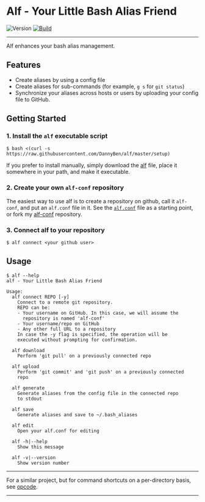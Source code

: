 Alf - Your Little Bash Alias Friend
==================================================

![Version](https://img.shields.io/badge/version-0.1.4-blue.svg)
[![Build](https://img.shields.io/travis/DannyBen/alf.svg)](https://travis-ci.org/DannyBen/alf)

---

Alf enhances your bash alias management.

Features
--------------------------------------------------

- Create aliases by using a config file
- Create aliases for sub-commands (for example, `g s` for `git status`)
- Synchronize your aliases across hosts or users by uploading your 
  config file to GitHub.


Getting Started
--------------------------------------------------

### 1. Install the `alf` executable script

    $ bash <(curl -s https://raw.githubusercontent.com/DannyBen/alf/master/setup)

If you prefer to install manually, simply download the [alf](/alf) file,
place it somewhere in your path, and make it executable.

### 2. Create your own `alf-conf` repository  

The easiest way to use alf is to create a repository on github, call it 
`alf-conf`, and put an `alf.conf` file in it. See the [`alf.conf`](alf.conf)
file as a starting point, or fork my [alf-conf][conf] repository.

### 3. Connect alf to your repository

    $ alf connect <your github user>


Usage
--------------------------------------------------

    $ alf --help
    alf - Your Little Bash Alias Friend

    Usage:
      alf connect REPO [-y]
        Connect to a remote git repository.
        REPO can be:
        - Your username on GitHub. In this case, we will assume the
          repository is named 'alf-conf'
        - Your username/repo on GitHub
        - Any other full URL to a repository
        In case the -y flag is specified, the operation will be
        executed without prompting for confirmation.

      alf download
        Perform 'git pull' on a previously connected repo

      alf upload
        Perform 'git commit' and 'git push' on a previously connected
        repo

      alf generate
        Generate aliases from the config file in the connected repo
        to stdout

      alf save
        Generate aliases and save to ~/.bash_aliases

      alf edit
        Open your alf.conf for editing

      alf -h|--help
        Show this message

      alf -v|--version
        Show version number


---

For a similar project, but for command shortcuts on a per-directory basis, 
see [opcode][opcode].


---

[conf]: https://github.com/DannyBen/alf-conf
[opcode]: https://github.com/DannyBen/opcode